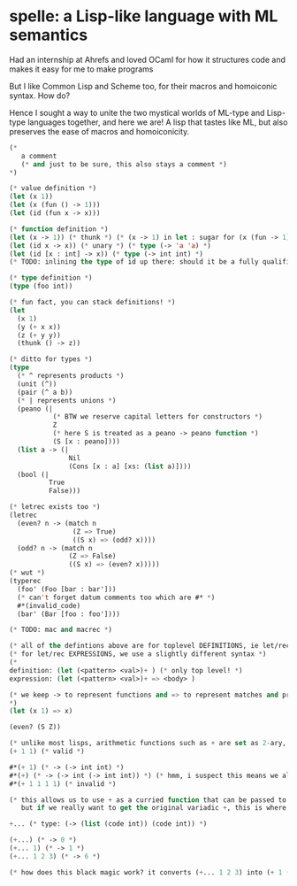 # spelle: a Lisp-like language with ML semantics

Had an internship at Ahrefs and loved OCaml for how it structures code and makes it easy for me to make programs

But I like Common Lisp and Scheme too, for their macros and homoiconic syntax. How do?

Hence I sought a way to unite the two mystical worlds of ML-type and Lisp-type languages together, and here we are! A lisp that tastes like ML, but also preserves the ease of macros and homoiconicity.
```lisp
(*
   a comment
   (* and just to be sure, this also stays a comment *)
*)

(* value definition *)
(let (x 1))
(let (x (fun () -> 1)))
(let (id (fun x -> x)))

(* function definition *)
(let (x -> 1)) (* thunk *) (* (x -> 1) in let : sugar for (x (fun -> 1)) *)
(let (id x -> x)) (* unary *) (* type (-> 'a 'a) *)
(let (id [x : int] -> x)) (* type (-> int int) *)
(* TODO: inlining the type of id up there: should it be a fully qualified type or just the value, if the params are given? *)

(* type definition *)
(type (foo int))

(* fun fact, you can stack definitions! *)
(let
  (x 1)
  (y (+ x x))
  (z (+ y y))
  (thunk () -> z))

(* ditto for types *)
(type
  (* ^ represents products *)
  (unit (^))
  (pair (^ a b))
  (* | represents unions *)
  (peano (|
           (* BTW we reserve capital letters for constructors *)
           Z
           (* here S is treated as a peano -> peano function *)
           (S [x : peano])))
  (list a -> (|
               Nil
               (Cons [x : a] [xs: (list a)])))
  (bool (|
          True
          False)))

(* letrec exists too *)
(letrec
  (even? n -> (match n
                (Z => True)
                ((S x) => (odd? x))))
  (odd? n -> (match n
               (Z => False)
               ((S x) => (even? x)))))
(* wut *)
(typerec
  (foo' (Foo [bar : bar']))
  (* can't forget datum comments too which are #* *)
  #*(invalid_code)
  (bar' (Bar [foo : foo'])))

(* TODO: mac and macrec *)

(* all of the defintions above are for toplevel DEFINITIONS, ie let/rec, type/rec, mac/rec. *)
(* for let/rec EXPRESSIONS, we use a slightly different syntax *)
(*
definition: (let (<pattern> <val>)+ ) (* only top level! *)
expression: (let (<pattern> <val>)+ => <body> )

(* we keep -> to represent functions and => to represent matches and progress *)
*)
(let (x 1) => x)

(even? (S Z))

(* unlike most lisps, arithmetic functions such as + are set as 2-ary, with type int -> int -> int *)
(+ 1 1) (* valid *)

#*(+ 1) (* -> (-> int int) *)
#*(+) (* -> (-> int (-> int int)) *) (* hmm, i suspect this means we also reevaluate that application (<term>) with no arguments is == <term>? ie useless when not given any arguments? *)
#*(+ 1 1 1 1) (* invalid *)

(* this allows us to use + as a curried function that can be passed to HOFs.
   but if we really want to get the original variadic +, this is where macros come in! *)

+... (* type: (-> (list (code int)) (code int)) *)

(+...) (* -> 0 *)
(+... 1) (* -> 1 *)
(+... 1 2 3) (* -> 6 *)

(* how does this black magic work? it converts (+... 1 2 3) into (+ 1 (+ 2 3)) (or some nice tail recursive version, up to implementor)! *)
```

